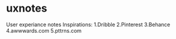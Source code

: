 # uxnotes
User experiance notes
Inspirations:
1.Dribble 
2.Pinterest
3.Behance
4.awwwards.com
5.pttrns.com

